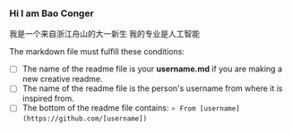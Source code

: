 ### Hi I am Bao Conger
我是一个来自浙江舟山的大一新生
我的专业是人工智能

The markdown file must fulfill these conditions:

- [ ] The name of the readme file is your **username.md** if you are making a new creative readme.
- [ ] The name of the readme file is the person's username from where it is inspired from.
- [ ] The bottom of the readme file contains: `⭐️ From [username](https://github.com/[username])`
